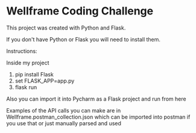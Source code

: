 # Wellframe Coding Challenge
This project was created with Python and Flask.

If you don't have Python or Flask you will need to install them.

Instructions:

Inside my project
1. pip install Flask
2. set FLASK_APP=app.py
3. flask run

Also you can import it into Pycharm as a Flask project and run from here

Examples of the API calls you can make are in Wellframe.postman_collection.json 
which can be imported into postman if you use that or just manually parsed and used


